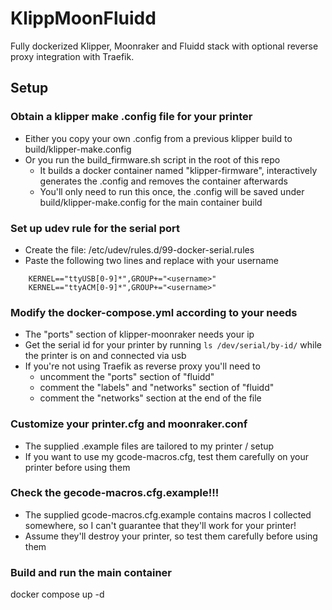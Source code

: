 # KlippMoonFluidd

Fully dockerized Klipper, Moonraker and Fluidd stack with optional reverse proxy integration with Traefik.


## Setup

### Obtain a klipper make .config file for your printer
- Either you copy your own .config from a previous klipper build to build/klipper-make.config
- Or you run the build_firmware.sh script in the root of this repo
    - It builds a docker container named "klipper-firmware", interactively generates the .config and removes the container afterwards
    - You'll only need to run this once, the .config will be saved under build/klipper-make.config for the main container build

### Set up udev rule for the serial port
- Create the file: /etc/udev/rules.d/99-docker-serial.rules
- Paste the following two lines and replace <usename> with your username

```
    KERNEL=="ttyUSB[0-9]*",GROUP+="<username>"
    KERNEL=="ttyACM[0-9]*",GROUP+="<username>"
```

### Modify the docker-compose.yml according to your needs
- The "ports" section of klipper-moonraker needs your ip
- Get the serial id for your printer by running ```ls /dev/serial/by-id/``` while the printer is on and connected via usb
- If you're not using Traefik as reverse proxy you'll need to
    - uncomment the "ports" section of "fluidd"
    - comment the "labels" and "networks" section of "fluidd"
    - comment the "networks" section at the end of the file


### Customize your printer.cfg and moonraker.conf
- The supplied .example files are tailored to my printer / setup
- If you want to use my gcode-macros.cfg, test them carefully on your printer before using them


### Check the gecode-macros.cfg.example!!!
- The supplied gcode-macros.cfg.example contains macros I collected somewhere, so I can't guarantee that they'll work for your printer!
- Assume they'll destroy your printer, so test them carefully before using them


### Build and run the main container
docker compose up -d
